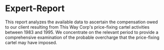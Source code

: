 # Expert-Report
This report analyzes the available data to ascertain the compensation owed to our client
resulting from This Way Corp's price-fixing cartel activities between 1983 and 1995. We
concentrate on the relevant period to provide a comprehensive examination of the probable
overcharge that the price-fixing cartel may have imposed.

